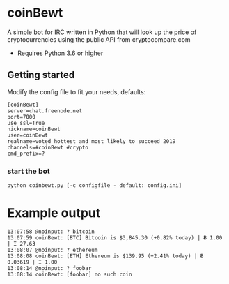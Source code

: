 # coinBewt
A simple bot for IRC written in Python that will look up the price of cryptocurrencies
using the public API from cryptocompare.com

* Requires Python 3.6 or higher

## Getting started
Modify the config file to fit your needs, defaults:
```
[coinBewt]
server=chat.freenode.net
port=7000
use_ssl=True
nickname=coinBewt
user=coinBewt
realname=voted hottest and most likely to succeed 2019
channels=#coinBewt #crypto
cmd_prefix=?
```

### start the bot
```
python coinbewt.py [-c configfile - default: config.ini]
```

# Example output
```
13:07:58 @noinput: ? bitcoin
13:07:59 coinBewt: [BTC] Bitcoin is $3,845.30 (+0.82% today) | Ƀ 1.00 | Ξ 27.63
13:08:07 @noinput: ? ethereum
13:08:08 coinBewt: [ETH] Ethereum is $139.95 (+2.41% today) | Ƀ 0.03619 | Ξ 1.00
13:08:14 @noinput: ? foobar
13:08:14 coinBewt: [foobar] no such coin
```
